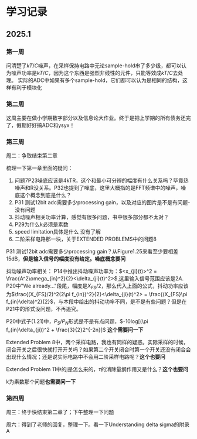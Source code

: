 # 学习记录

## 2025.1

### 第一周

问清楚了$kT/C$噪声，在采样保持电路中无论sample-hold串了多少级，都可以认为噪声功率是$kT/C$，因为这个东西是强烈非线性的元件，只能等效成$kT/C$去处理。
实际的ADC中如果有多个sample-hold，它们都可以认为是相同的结构，这样有利于模块化

### 第二周

这周主要在做小学期数字部分以及信息论大作业。终于是把上学期的所有债务还完了，假期好好搞ADC和ysyx！

### 第三周

周二：争取结束第二章

梳理一下第一章里面的疑问：

1. 问题7P23噪底应该是4kTR，这个和最小可分辨的幅度有什么关系吗？毕竟热噪声和R没关系。P32也提到了噪底，这里大概指的是FFT频谱中的噪声，噪底这个概念到底是什么？
2. P31 测试12bit adc需要多少processing gain，以及对应的图片是不是有问题-没有问题
3. 抖动噪声相关功率计算，感觉有很多问题，书中很多部分都不太对？
4. P29为什么k必须是素数
5. speed limitation具体是什么 没有了解
6. 二阶采样电路那一块，关于EXTENDED PROBLEMS中的问题8

P31 测试12bit adc需要多少processing gain？从Figure1.25来看至少要相差15dB，**但是输入信号的幅度没有给定。噪底概念要问**

抖动噪声功率相关：
P14中推出抖动噪声功率为：$<x_{ji}(t)>^2 = \frac{A^2\omega_{in}^2}{2}<\delta_{ji}(t)^2>$,这里输入信号范围应该是$2A$.
P20中"We already..."段尾，幅度是$X_{FS}/2$，那么代入上面的公式，抖动功率应该为$\frac{(X_{FS}/2)^2(2\pi f_{in})^2}{2}<\delta_{ji}(t)^2> = \frac{(X_{FS}\pi f_{in}\delta)^2}{2}$，与本段中给出的抖动功率不同，是不是有些问题？但是在P21中的形式没问题，不再追究。

P20中式子(1.21)中，$P_S / P_N$形式是不是有点问题，$-10log[(\pi f_{in}\delta_{ji})^2 + \frac{3}{2}2^{-2n}]$  **这个需要问一下**

Extended Problem 8中，两个采样电路，我也有同样的疑惑。实际采样的时候，闭合开关之后很快就打开开关吗？如果第二个开关闭合时第一个开关还没有闭合会出现什么情况；还是说实际电路中不会用二阶采样电路呢？**这个也要问**

Extended Problem 11中的j是怎么来的，$\tau$的消除量纲作用又是什么？**这个也要问**

k为素数那个问题**也需要问一下**

### 第四周

周三：终于快结束第二章了；下午整理一下问题

周六：得到了老师的回复，整理一下。看一下Understanding delta sigma的附录A
